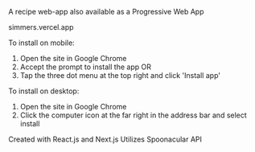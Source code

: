 A recipe web-app also available as a Progressive Web App

simmers.vercel.app

To install on mobile: 
  1. Open the site in Google Chrome
  2. Accept the prompt to install the app OR
  3. Tap the three dot menu at the top right and click 'Install app'

To install on desktop:
  1. Open the site in Google Chrome
  2. Click the computer icon at the far right in the address bar and select install







Created with React.js and Next.js
Utilizes Spoonacular API
